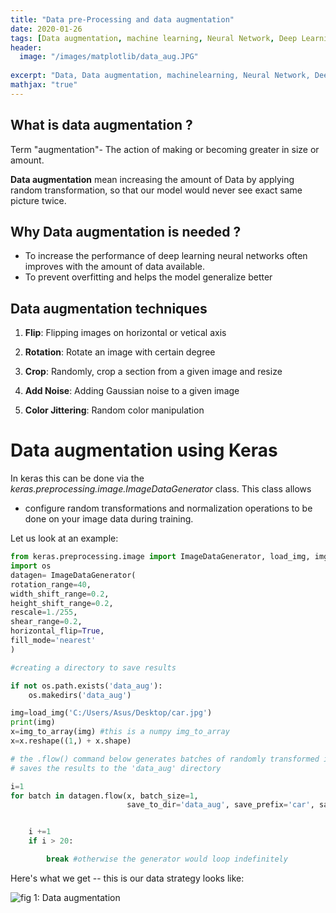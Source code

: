 ```yaml
---
title: "Data pre-Processing and data augmentation"
date: 2020-01-26
tags: [Data augmentation, machine learning, Neural Network, Deep Learning]
header:
  image: "/images/matplotlib/data_aug.JPG"
 
excerpt: "Data, Data augmentation, machinelearning, Neural Network, Deep Learning"
mathjax: "true"
---
```

## What is data augmentation ?


Term "augmentation"- The action of making or becoming greater in size or amount.

**Data augmentation** mean increasing the amount of Data by applying random transformation, so that our model would never see exact same picture twice.

## Why Data augmentation is needed ?

* To increase the performance of deep learning neural networks often improves with the amount of data available.
* To prevent overfitting and helps the model generalize better

## Data augmentation techniques

1. **Flip**: Flipping images on horizontal or vetical axis

2. **Rotation**: Rotate an image with certain degree

3. **Crop**: Randomly, crop a section from a given image and resize

4. **Add Noise**: Adding Gaussian noise to a given image

5. **Color Jittering**: Random color manipulation


# Data augmentation using Keras

In keras this can be done via the *keras.preprocessing.image.ImageDataGenerator* class. This class allows

* configure random transformations and normalization operations to be done on your image data during training.

Let us look at an example:

```python
from keras.preprocessing.image import ImageDataGenerator, load_img, img_to_array
import os
datagen= ImageDataGenerator(
rotation_range=40,
width_shift_range=0.2,
height_shift_range=0.2,
rescale=1./255,
shear_range=0.2,
horizontal_flip=True,
fill_mode='nearest'
)

#creating a directory to save results

if not os.path.exists('data_aug'):
    os.makedirs('data_aug')

img=load_img('C:/Users/Asus/Desktop/car.jpg')
print(img)
x=img_to_array(img) #this is a numpy img_to_array
x=x.reshape((1,) + x.shape)

# the .flow() command below generates batches of randomly transformed images
# saves the results to the 'data_aug' directory

i=1
for batch in datagen.flow(x, batch_size=1,
                          save_to_dir='data_aug', save_prefix='car', save_format='jpeg'):


    i +=1
    if i > 20:

        break #otherwise the generator would loop indefinitely
```
Here's what we get -- this is our data strategy looks like:

<img src="{{ site.url }}{{ site.baseurl }}/images/matplotlib/data_aug.JPG" alt="fig 1: Data augmentation ">
